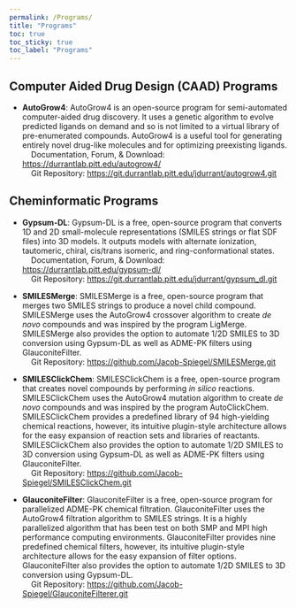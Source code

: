 ```yaml
---
permalink: /Programs/
title: "Programs"
toc: true
toc_sticky: true
toc_label: "Programs"
---
```


## Computer Aided Drug Design (CAAD) Programs

- **AutoGrow4**: AutoGrow4 is an open-source program for semi-automated computer-aided drug discovery. It uses a genetic algorithm to evolve predicted ligands on demand and so is not limited to a virtual library of pre-enumerated compounds. AutoGrow4 is a useful tool for generating entirely novel drug-like molecules and for optimizing preexisting ligands.<br />
    &nbsp;&nbsp;&nbsp;&nbsp;Documentation, Forum, & Download: <https://durrantlab.pitt.edu/autogrow4/> <br />
    &nbsp;&nbsp;&nbsp;&nbsp;Git Repository: <https://git.durrantlab.pitt.edu/jdurrant/autogrow4.git><br />

## Cheminformatic Programs

- **Gypsum-DL**: Gypsum-DL is a free, open-source program that converts 1D and 2D small-molecule representations (SMILES strings or flat SDF files) into 3D models. It outputs models with alternate ionization, tautomeric, chiral, cis/trans isomeric, and ring-conformational states.<br />
    &nbsp;&nbsp;&nbsp;&nbsp;Documentation, Forum, & Download: <https://durrantlab.pitt.edu/gypsum-dl/><br />
    &nbsp;&nbsp;&nbsp;&nbsp;Git Repository: <https://git.durrantlab.pitt.edu/jdurrant/gypsum_dl.git>

- **SMILESMerge**: SMILESMerge is a free, open-source program that merges two SMILES strings to produce a novel child compound. SMILESMerge uses the AutoGrow4 crossover algorithm to create *de novo* compounds and was inspired by the program LigMerge. SMILESMerge also provides the option to automate 1/2D SMILES to 3D conversion using Gypsum-DL as well as ADME-PK filters using GlauconiteFilter.<br />
    &nbsp;&nbsp;&nbsp;&nbsp;Git Repository: <https://github.com/Jacob-Spiegel/SMILESMerge.git>

- **SMILESClickChem**: SMILESClickChem is a free, open-source program that creates novel compounds by performing *in silico* reactions. SMILESClickChem uses the AutoGrow4 mutation algorithm to create *de novo* compounds and was inspired by the program AutoClickChem. SMILESClickChem provides a predefined library of 94 high-yielding chemical reactions, however, its intuitive plugin-style architecture allows for the easy expansion of reaction sets and libraries of reactants. SMILESClickChem also provides the option to automate 1/2D SMILES to 3D conversion using Gypsum-DL as well as ADME-PK filters using GlauconiteFilter.<br />
    &nbsp;&nbsp;&nbsp;&nbsp;Git Repository: <https://github.com/Jacob-Spiegel/SMILESClickChem.git>

- **GlauconiteFilter**: GlauconiteFilter is a free, open-source program for parallelized ADME-PK chemical filtration. GlauconiteFilter uses the AutoGrow4 filtration algorithm to SMILES strings. It is a highly parallelized algorithm that has been test on both SMP and MPI high performance computing environments. GlauconiteFilter provides nine predefined chemical filters, however, its intuitive plugin-style architecture allows for the easy expansion of filter options. GlauconiteFilter also provides the option to automate 1/2D SMILES to 3D conversion using Gypsum-DL.<br />
    &nbsp;&nbsp;&nbsp;&nbsp;Git Repository: <https://github.com/Jacob-Spiegel/GlauconiteFilterer.git>

